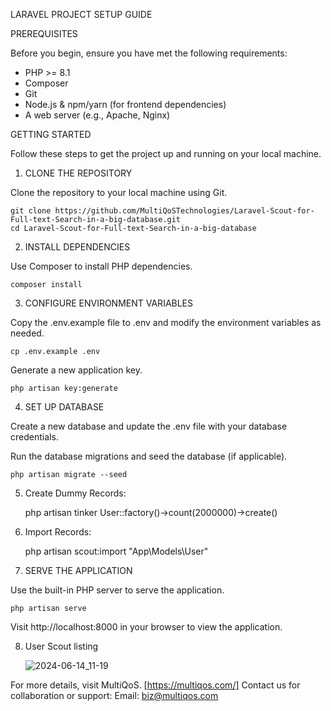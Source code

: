 LARAVEL PROJECT SETUP GUIDE

PREREQUISITES

Before you begin, ensure you have met the following requirements:

-   PHP >= 8.1
-   Composer
-   Git
-   Node.js & npm/yarn (for frontend dependencies)
-   A web server (e.g., Apache, Nginx)

GETTING STARTED

Follow these steps to get the project up and running on your local machine.

1. CLONE THE REPOSITORY

Clone the repository to your local machine using Git.

    git clone https://github.com/MultiQoSTechnologies/Laravel-Scout-for-Full-text-Search-in-a-big-database.git
    cd Laravel-Scout-for-Full-text-Search-in-a-big-database

2. INSTALL DEPENDENCIES

Use Composer to install PHP dependencies.

    composer install

3. CONFIGURE ENVIRONMENT VARIABLES

Copy the .env.example file to .env and modify the environment variables as needed.

    cp .env.example .env

Generate a new application key.

    php artisan key:generate

4. SET UP DATABASE

Create a new database and update the .env file with your database credentials.

Run the database migrations and seed the database (if applicable).

    php artisan migrate --seed

5. Create Dummy Records:

    php artisan tinker
    User::factory()->count(2000000)->create()

6. Import Records:

    php artisan scout:import "App\Models\User"

7. SERVE THE APPLICATION

Use the built-in PHP server to serve the application.

    php artisan serve

Visit http://localhost:8000 in your browser to view the application.

8. User Scout listing

    ![2024-06-14_11-19](https://github.com/MultiQoSTechnologies/Laravel-Scout-for-Full-text-Search-in-a-big-database/assets/149043274/0efd6b63-2db0-437e-b915-50bc0547e9c4)



For more details, visit MultiQoS. [https://multiqos.com/]
Contact us for collaboration or support:
Email: biz@multiqos.com
